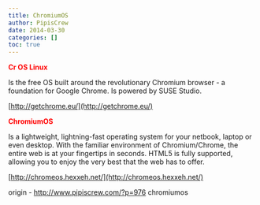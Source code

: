 ```yaml
---
title: ChromiumOS
author: PipisCrew
date: 2014-03-30
categories: []
toc: true
---
```


<span style="color: #ff0000;">**Cr OS Linux**</span>

Is the free OS built around the revolutionary Chromium browser - a foundation for Google Chrome. Is powered by SUSE Studio.

[http://getchrome.eu/](http://getchrome.eu/)

<span style="color: #ff0000;">**ChromiumOS**</span>

Is a lightweight, lightning-fast operating system for your netbook, laptop or even desktop. With the familiar environment of Chromium/Chrome, the entire web is at your fingertips in seconds. HTML5 is fully supported, allowing you to enjoy the very best that the web has to offer.

[http://chromeos.hexxeh.net/](http://chromeos.hexxeh.net/)

origin - http://www.pipiscrew.com/?p=976 chromiumos